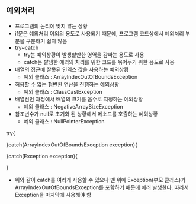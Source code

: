 ## 예외처리
- 프로그램의 논리에 맞지 않는 상황
- if문은 예외처리 이외의 용도로 사용되기 때문에, 프로그램 코드상에서 예외처리 부분을 구분하기 쉽지 않음
- try~catch
  - try는 예외상황이 발생할만한 영역을 감싸는 용도로 사용
  - catch는 발생한 예외의 처리를 위한 코드를 묶어두기 위한 용도로 사용
- 배열의 접근에 잘못된 인덱스 값을 사용하는 예외상황
  - 예외 클래스 : ArrayIndexOutOfBoundsException
- 허용할 수 없는 형변환 연산을 진행하는 예외상황
  - 예외 클래스 : ClassCastException
- 배열선언 과정에서 배열의 크기를 음수로 지정하는 예외상황
  - 예외 클래스 : NegativeArraySizeException
- 참조변수가 null로 초기화 된 상황에서 메소드를 호출하는 예외상황
  - 예외 클래스 : NullPointerException

try{

}catch(ArrayIndexOutOfBoundsException exception){

}catch(Exception exception){

}

- 위와 같이 catch를 여러개 사용할 수 있으나 맨 위에 Exception(부모 클래스)가 ArrayIndexOutOfBoundsException를 포함하기 때문에 에러 발생한다.
따라서 Exception을 마지막에 사용해야 함